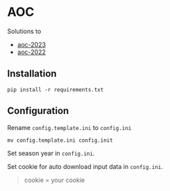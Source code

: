 # AOC

Solutions to 
- [aoc-2023](https://adventofcode.com/2023)
- [aoc-2022](https://adventofcode.com/2022)

## Installation

```commandline
pip install -r requirements.txt
```

## Configuration

Rename `config.template.ini` to `config.ini`

```commandline
mv config.template.ini config.init
```

Set season year in `config.ini`.

Set cookie for auto download input data in `config.ini`.
> cookie = your cookie